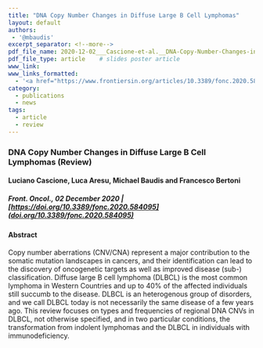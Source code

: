 ```yaml
---
title: "DNA Copy Number Changes in Diffuse Large B Cell Lymphomas"
layout: default
authors:
 - '@mbaudis'
excerpt_separator: <!--more-->
pdf_file_name: 2020-12-02___Cascione-et-al.__DNA-Copy-Number-Changes-in-Diffuse-Large-B-Cell-Lymphomas__Front-in-Oncol-review.pdf
pdf_file_type: article    # slides poster article
www_link:
www_links_formatted:
  - '<a href="https://www.frontiersin.org/articles/10.3389/fonc.2020.584095/full" target="_blank">[article @ Frontiers in Oncology]</a>'
category:
  - publications
  - news
tags:
  - article
  - review
---
```


### DNA Copy Number Changes in Diffuse Large B Cell Lymphomas (Review)
#### Luciano Cascione, Luca Aresu, Michael Baudis and Francesco Bertoni

##### Front. Oncol., 02 December 2020 | [https://doi.org/10.3389/fonc.2020.584095](doi.org/10.3389/fonc.2020.584095)

<!--more-->

#### Abstract

Copy number aberrations (CNV/CNA) represent a major contribution to the somatic mutation landscapes in cancers, and their identification can lead to the discovery of oncogenetic targets as well as improved disease (sub-) classification. Diffuse large B cell lymphoma (DLBCL) is the most common lymphoma in Western Countries and up to 40% of the affected individuals still succumb to the disease. DLBCL is an heterogenous group of disorders, and we call DLBCL today is not necessarily the same disease of a few years ago. This review focuses on types and frequencies of regional DNA CNVs in DLBCL, not otherwise specified, and in two particular conditions, the transformation from indolent lymphomas and the DLBCL in individuals with immunodeficiency.
